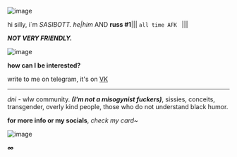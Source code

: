 ![image](https://github.com/user-attachments/assets/83e47f0a-5be0-4ee9-8517-dce0cbe729ae) 

           

   hi silly, i`m *SASIBOTT.* _he|him_ AND **russ #1**||| ``all time AFK ``         |||
  
***NOT VERY FRIENDLY.***

  ![image](https://github.com/user-attachments/assets/c6bc67dc-06ef-4b93-b7f1-10772e14ec18) 

**how can I be interested?**

 write to me on telegram, it's on [VK](https://vk.com/sasibott)

-----------------------------

*dni* - wlw community. ***(I'm not a misogynist fuckers)***, sissies, conceits, transgender, overly kind people, those who do not understand black humor.

**for more info or my socials**, *check my card~*

![image](https://github.com/user-attachments/assets/8e0bd5dc-a2c5-402b-a9da-218778e0c4bf)

  ***∞***


<!--
**sasibott/sasibott** is a ✨ _special_ ✨ repository because its `README.md` (this file) appears on your GitHub profile.

Here are some ideas to get you started:

- 🔭 I’m currently working on ...
- 🌱 I’m currently learning ...
- 👯 I’m looking to collaborate on ...
- 🤔 I’m looking for help with ...
- 💬 Ask me about ...
- 📫 How to reach me: ...
- 😄 Pronouns: ...
- ⚡ Fun fact: ...
-->
